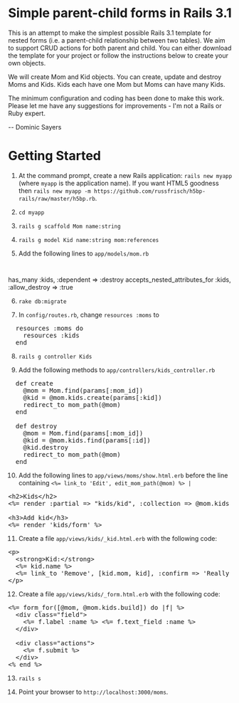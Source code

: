 Simple parent-child forms in Rails 3.1
=======================================

This is an attempt to make the simplest possible Rails 3.1 template for nested
forms (i.e. a parent-child relationship between two tables). We aim to
support CRUD actions for both parent and child. You can either download the
template for your project or follow the instructions below to create your own
objects.

We will create Mom and Kid objects. You can create, update and destroy Moms and
Kids. Kids each have one Mom but Moms can have many Kids.

The minimum configuration and coding has been done to make this work. Please let
me have any suggestions for improvements - I'm not a Rails or Ruby expert.

-- Dominic Sayers

Getting Started
================

1. At the command prompt, create a new Rails application:
`rails new myapp` (where `myapp` is the application name). If you want HTML5
goodness then `rails new myapp -m https://github.com/russfrisch/h5bp-rails/raw/master/h5bp.rb`.

2. `cd myapp`

3. `rails g scaffold Mom name:string`

4. `rails g model Kid name:string mom:references`

5. Add the following lines to `app/models/mom.rb`<pre>

  has_many :kids, :dependent => :destroy
  accepts_nested_attributes_for :kids, :allow_destroy => :true</pre>

6. `rake db:migrate`

7. In `config/routes.rb`, change `resources :moms` to

<pre>  resources :moms do
    resources :kids
  end</pre>
  
8. `rails g controller Kids`

9. Add the following methods to `app/controllers/kids_controller.rb`

<pre>  def create
    @mom = Mom.find(params[:mom_id])
    @kid = @mom.kids.create(params[:kid])
    redirect_to mom_path(@mom)
  end

  def destroy
    @mom = Mom.find(params[:mom_id])
    @kid = @mom.kids.find(params[:id])
    @kid.destroy
    redirect_to mom_path(@mom)
  end</pre>

10. Add the following lines to `app/views/moms/show.html.erb` before the line
containing `<%= link_to 'Edit', edit_mom_path(@mom) %> |`

<pre>&lt;h2>Kids&lt;/h2>
&lt;%= render :partial => "kids/kid", :collection => @mom.kids %>

&lt;h3>Add kid&lt;/h3>
&lt;%= render 'kids/form' %></pre>

11. Create a file `app/views/kids/_kid.html.erb` with the following code:

<pre>&lt;p>
  &lt;strong>Kid:&lt;/strong>
  &lt;%= kid.name %>
  &lt;%= link_to 'Remove', [kid.mom, kid], :confirm => 'Really remove kid?', :method => :delete %>
&lt;/p></pre>

12. Create a file `app/views/kids/_form.html.erb` with the following code:

<pre>&lt;%= form_for([@mom, @mom.kids.build]) do |f| %>
  &lt;div class="field">
    &lt;%= f.label :name %> &lt;%= f.text_field :name %>
  &lt;/div>

  &lt;div class="actions">
    &lt;%= f.submit %>
  &lt;/div>
&lt;% end %></pre>

13. `rails s`

14. Point your browser to `http://localhost:3000/moms`.
